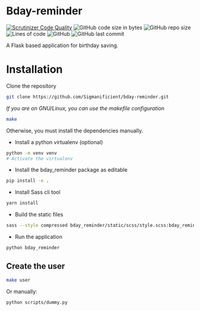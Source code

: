 # Bday-reminder 

[![Scrutinizer Code Quality](https://scrutinizer-ci.com/g/Sigmanificient/bday-reminder/badges/quality-score.png?b=mvp)](https://scrutinizer-ci.com/g/Sigmanificient/bday-reminder/?branch=mvp)
![GitHub code size in bytes](https://img.shields.io/github/languages/code-size/corentin384/bday-reminder)
![GitHub repo size](https://img.shields.io/github/repo-size/corentin384/bday-reminder)
![Lines of code](https://img.shields.io/tokei/lines/github/corentin384/bday-reminder)
![GitHub](https://img.shields.io/github/license/corentin384/bday-reminder)
![GitHub last commit](https://img.shields.io/github/last-commit/corentin384/bday-reminder)

A Flask based application for birthday saving.


# Installation

Clone the repository
```bash
git clone https://github.com/Sigmanificient/bday-reminder.git
```

*If you are on GNU/Linux, you can use the makefile configuration*
```bash
make
```

Otherwise, you must install the dependencies manually.

- Install a python virtualenv (optional)
```bash
python -m venv venv
# Activate the virtualenv
```

- Install the bday_reminder package as editable
```bash
pip install -e .
```
- Install Sass cli tool
```bash
yarn install
```

- Build the static files
```bash
sass --style compressed bday_reminder/static/scss/style.scss:bday_reminder/static/css/style.css
```

- Run the application
```bash
python bday_reminder
```

## Create the user

  
```bash
make user
```

Or manually:

```bash
python scripts/dummy.py
```
